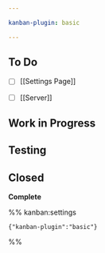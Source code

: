 ```yaml
---

kanban-plugin: basic

---
```


## To Do

- [ ] [[Settings Page]]
- [ ] [[Server]]


## Work in Progress



## Testing



## Closed

**Complete**




%% kanban:settings
```
{"kanban-plugin":"basic"}
```
%%